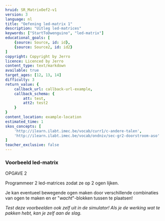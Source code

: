 ```yaml
---
hruid: SR_MatrixOef2-v1
version: 3
language: nl
title: "Oefening led-matrix 1"
description: "Uitleg led-matrices"
keywords: ["StartToDwenguino", "led-matrix"]
educational_goals: [
    {source: Source, id: id}, 
    {source: Source2, id: id2}
]
copyright: Copyright by Jerro
licence: Licenced by Jerro
content_type: text/markdown
available: true
target_ages: [12, 13, 14]
difficulty: 3
return_value: {
    callback_url: callback-url-example,
    callback_schema: {
        att: test,
        att2: test2
    }
}
content_location: example-location
estimated_time: 1
skos_concepts: [
    'http://ilearn.ilabt.imec.be/vocab/curr1/c-andere-talen', 
    'http://ilearn.ilabt.imec.be/vocab/ondniv/sec-gr2-doorstroom-aso'
]
teacher_exclusive: false
---
```


### Voorbeeld led-matrix
OPGAVE 2

Programmeer 2 led-matrices zodat ze op 2 ogen lijken.  


Je kan eventueel bewegende ogen maken door verschillende combinaties van ogen te maken en er "*wacht*"-blokken tussen te plaatsen!  

*Test deze voorbeelden ook zelf uit in de simulator! Als je de werking wat te pakken hebt, kan je zelf aan de slag.*